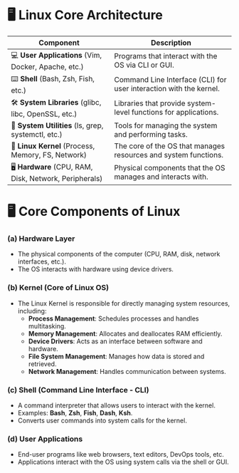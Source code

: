 # 🖥️ Linux Core Architecture

| **Component**                             | **Description**                               |
|-------------------------------------------|-----------------------------------------------|
| 💻 **User Applications** (Vim, Docker, Apache, etc.) | Programs that interact with the OS via CLI or GUI. |
| ⌨️ **Shell** (Bash, Zsh, Fish, etc.)      | Command Line Interface (CLI) for user interaction with the kernel. |
| 🛠️ **System Libraries** (glibc, libc, OpenSSL, etc.) | Libraries that provide system-level functions for applications. |
| 🔧 **System Utilities** (ls, grep, systemctl, etc.) | Tools for managing the system and performing tasks. |
| 🐧 **Linux Kernel** (Process, Memory, FS, Network) | The core of the OS that manages resources and system functions. |
| 🖥️ **Hardware** (CPU, RAM, Disk, Network, Peripherals) | Physical components that the OS manages and interacts with. |


# 🖥️ Core Components of Linux

### (a) **Hardware Layer**
- The physical components of the computer (CPU, RAM, disk, network interfaces, etc.).
- The OS interacts with hardware using device drivers.

### (b) **Kernel (Core of Linux OS)**
- The Linux Kernel is responsible for directly managing system resources, including:
  - **Process Management**: Schedules processes and handles multitasking.
  - **Memory Management**: Allocates and deallocates RAM efficiently.
  - **Device Drivers**: Acts as an interface between software and hardware.
  - **File System Management**: Manages how data is stored and retrieved.
  - **Network Management**: Handles communication between systems.

### (c) **Shell (Command Line Interface - CLI)**
- A command interpreter that allows users to interact with the kernel.
- Examples: **Bash**, **Zsh**, **Fish**, **Dash**, **Ksh**.
- Converts user commands into system calls for the kernel.

### (d) **User Applications**
- End-user programs like web browsers, text editors, DevOps tools, etc.
- Applications interact with the OS using system calls via the shell or GUI.

